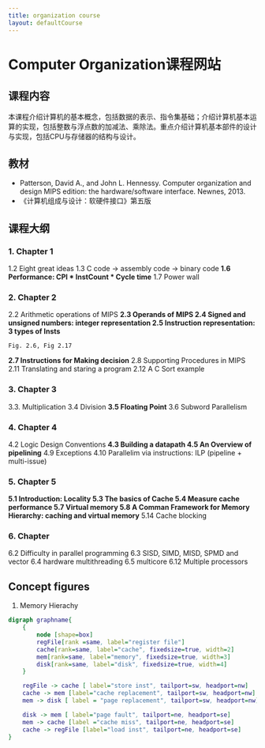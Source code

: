 ```yaml
---
title: organization course
layout: defaultCourse
---
```


# Computer Organization课程网站
## 课程内容
本课程介绍计算机的基本概念，包括数据的表示、指令集基础；介绍计算机基本运算的实现，包括整数与浮点数的加减法、乘除法。重点介绍计算机基本部件的设计与实现，包括CPU与存储器的结构与设计。

## 教材
- Patterson, David A., and John L. Hennessy. Computer organization and design MIPS edition: the hardware/software interface. Newnes, 2013.
- 《计算机组成与设计：软硬件接口》第五版
## 课程大纲
### 1. Chapter 1
1.2 Eight great ideas
1.3 C code -> assembly code -> binary code
**1.6 Performance: CPI * InstCount * Cycle time**
1.7 Power wall
### 2. Chapter 2
2.2 Arithmetic operations of MIPS
**2.3 Operands of MIPS
2.4 Signed and unsigned numbers: integer representation
2.5 Instruction representation: 3 types of Insts**

    Fig. 2.6, Fig 2.17

**2.7 Instructions for Making decision**
2.8 Supporting Procedures in MIPS
2.11 Translating and staring a program
2.12 A C Sort example
### 3. Chapter 3
3.3. Multiplication
3.4 Division
**3.5 Floating Point**
3.6 Subword Parallelism
### 4. Chapter 4
4.2 Logic Design Conventions
**4.3 Building a datapath
4.5 An Overview of pipelining**
4.9 Exceptions 
4.10 Parallelim via instructions: ILP (pipeline + multi-issue)
### 5. Chapter 5
**5.1 Introduction: Locality
5.3 The basics of Cache
5.4 Measure cache performance
5.7 Virtual memory
5.8 A Comman Framework for Memory Hierarchy: caching and virtual memory**
5.14 Cache blocking
### 6. Chapter
6.2 Difficulty in parallel programming
6.3 SISD, SIMD, MISD, SPMD and vector
6.4 hardware multithreading
6.5 multicore
6.12 Multiple processors

## Concept figures
1. Memory Hierachy
```dot
digraph graphname{
    {
        node [shape=box]
        regFile[rank =same, label="register file"]
        cache[rank=same, label="cache", fixedsize=true, width=2]
        mem[rank=same, label="memory", fixedsize=true, width=3]
        disk[rank=same, label="disk", fixedsize=true, width=4]
    }

    regFile -> cache [ label="store inst", tailport=sw, headport=nw]
    cache -> mem [label="cache replacement", tailport=sw, headport=nw]
    mem -> disk [ label = "page replacement", tailport=sw, headport=nw]

    disk -> mem [ label="page fault", tailport=ne, headport=se]
    mem -> cache [label ="cache miss", tailport=ne, headport=se]
    cache -> regFile [label="load inst", tailport=ne, headport=se]
}

```


